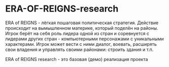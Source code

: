 # ERA-OF-REIGNS-research

ERA of REIGNS - лёгкая пошаговая политическая стратегия. Действие происходит на вымышленном материке, который поделён на районы. Игрок берёт на себя роль лидера одной из стран и соревнуется с лидерами других стран - компьютерными персонажами с уникальными характерами. Игрок может вести с ними диалог, воевать, расширять свои владения и управлять своими районами: строить здания и т.п.

ERA of REIGNS research - это базовая (демо) реализация проекта
